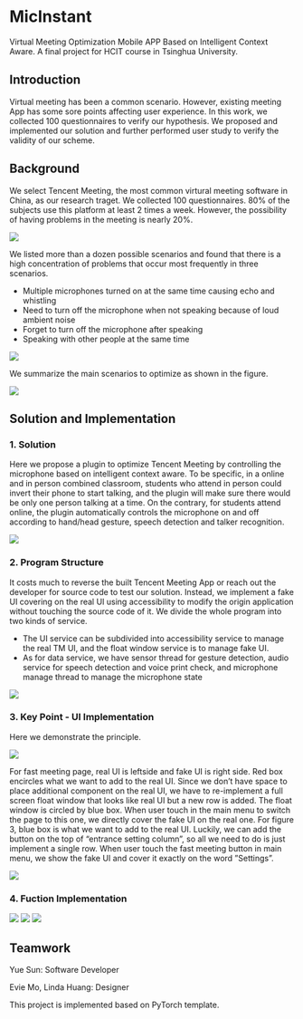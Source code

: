 # MicInstant
Virtual Meeting Optimization Mobile APP Based on Intelligent Context Aware. A final project for HCIT course in Tsinghua University.

## Introduction

Virtual meeting has been a common scenario. However, existing meeting App has some sore points affecting user experience.
In this work, we collected 100 questionnaires to verify our hypothesis. We proposed and implemented our solution and further performed
user study to verify the validity of our scheme.

## Background

We select Tencent Meeting, the most common virtural meeting software in China, as our research traget. We collected 100 questionnaires.
 80% of the subjects use this platform at least 2 times a week. However, the possibility of having problems in the meeting is nearly 20%. 

![](/ReadmeImg/Survey1.svg)

We listed more than a dozen possible scenarios and found that there is a high concentration of problems that occur most frequently in three scenarios.
+ Multiple microphones turned on at the same time causing echo and whistling
+ Need to turn off the microphone when not speaking because of loud ambient noise
+ Forget to turn off the microphone after speaking
+ Speaking with other people at the same time

![](/ReadmeImg/Survey.svg)

We summarize the main scenarios to optimize as shown in the figure.

![](/ReadmeImg/Scenario.svg)

## Solution and Implementation

### 1. Solution

Here we propose a plugin to optimize Tencent Meeting by controlling the microphone based on
intelligent context aware. To be specific, in a online and in person combined classroom, students who attend in person could invert their phone to start talking, and the plugin
will make sure there would be only one person talking at a time. On the contrary, for students attend online, the plugin automatically controls the microphone
on and off according to hand/head gesture, speech detection and talker recognition.

![](/ReadmeImg/Solution.svg)

### 2. Program Structure

It costs much to reverse the built Tencent Meeting App or reach out the developer for source code to test our solution. Instead, we implement a fake UI covering on the real UI using accessibility to
modify the origin application without touching the source code of it.
We divide the whole program into two kinds of service.
+ The UI service can be subdivided into accessibility service to manage the real TM UI, and the float window service is to manage fake UI.
+ As for data service, we have sensor thread for gesture detection, audio service for speech detection and voice print check, and microphone manage thread to manage the microphone state

![](/ReadmeImg/ProgramStructure.svg)

### 3. Key Point - UI Implementation

Here we demonstrate the principle. 

![](/ReadmeImg/UI1.svg)

For fast meeting page, real UI is leftside and fake UI is right side. Red box encircles what we want to add to the real UI. Since we don’t have space to place additional component on the real UI, we have to re-implement a full screen float window that looks like real UI but a new row is added.
The float window is circled by blue box.
When user touch in the main menu to switch the page to this one, we directly cover the fake UI on the real one. 
For figure 3, blue box is what we want to add to the real UI. Luckily, we can add the button on the top of “entrance setting column”, so all we need to do is just implement a single row. When user touch the fast meeting button in main menu, we show the fake UI and cover it exactly on the word ”Settings”.

![](/ReadmeImg/UI2.svg)

### 4. Fuction Implementation

![](/ReadmeImg/Gesture.svg)
![](/ReadmeImg/TapTap.svg)
![](/ReadmeImg/Control.svg)

## Teamwork

Yue Sun: Software Developer

Evie Mo, Linda Huang: Designer

This project is implemented based on PyTorch template.

